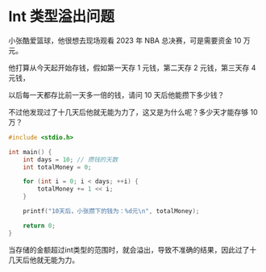 # Int 类型溢出问题

小张酷爱篮球，他很想去现场观看 2023 年 NBA 总决赛，可是需要资金 10 万元。

他打算从今天起开始存钱，假如第一天存 1 元钱，第二天存 2 元钱，第三天存 4 元钱，

以后每一天都存比前一天多一倍的钱，请问 10 天后他能攒下多少钱？

不过他发现过了十几天后他就无能为力了，这又是为什么呢？多少天才能存够 10 万？

```c
#include <stdio.h>

int main() {
    int days = 10; // 攒钱的天数
    int totalMoney = 0;

    for (int i = 0; i < days; ++i) {
        totalMoney += 1 << i;
    }

    printf("10天后，小张攒下的钱为：%d元\n", totalMoney);

    return 0;
}

```

当存储的金额超过int类型的范围时，就会溢出，导致不准确的结果，因此过了十几天后他就无能为力。